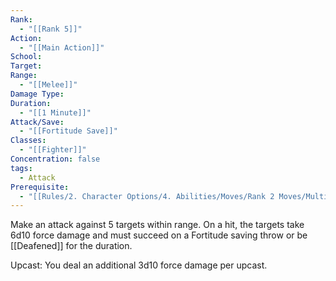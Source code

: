 ```yaml
---
Rank:
  - "[[Rank 5]]"
Action:
  - "[[Main Action]]"
School: 
Target: 
Range:
  - "[[Melee]]"
Damage Type: 
Duration:
  - "[[1 Minute]]"
Attack/Save:
  - "[[Fortitude Save]]"
Classes:
  - "[[Fighter]]"
Concentration: false
tags:
  - Attack
Prerequisite:
  - "[[Rules/2. Character Options/4. Abilities/Moves/Rank 2 Moves/Multiattack]]"
---
```

Make an attack against 5 targets within range. On a hit, the targets take 6d10 force damage and must succeed on a Fortitude saving throw or be [[Deafened]] for the duration.

Upcast: You deal an additional 3d10 force damage per upcast.